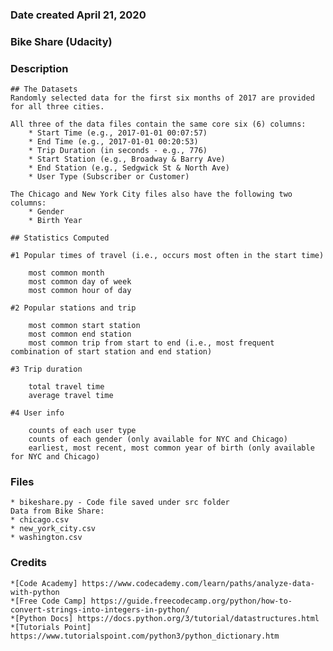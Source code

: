 ### Date created April 21, 2020

### Bike Share (Udacity)

### Description
	## The Datasets
	Randomly selected data for the first six months of 2017 are provided for all three cities. 
	
	All three of the data files contain the same core six (6) columns:
		* Start Time (e.g., 2017-01-01 00:07:57)
		* End Time (e.g., 2017-01-01 00:20:53)
		* Trip Duration (in seconds - e.g., 776)
		* Start Station (e.g., Broadway & Barry Ave)
		* End Station (e.g., Sedgwick St & North Ave)
		* User Type (Subscriber or Customer)
	
	The Chicago and New York City files also have the following two columns:
		* Gender
		* Birth Year
	
	## Statistics Computed

	#1 Popular times of travel (i.e., occurs most often in the start time)

		most common month
		most common day of week
		most common hour of day
		
	#2 Popular stations and trip

		most common start station
		most common end station
		most common trip from start to end (i.e., most frequent combination of start station and end station)
		
	#3 Trip duration

		total travel time
		average travel time
		
	#4 User info

		counts of each user type
		counts of each gender (only available for NYC and Chicago)
		earliest, most recent, most common year of birth (only available for NYC and Chicago)

### Files
	
	* bikeshare.py - Code file saved under src folder
	Data from Bike Share:
	* chicago.csv
	* new_york_city.csv
	* washington.csv

### Credits
	*[Code Academy] https://www.codecademy.com/learn/paths/analyze-data-with-python
	*[Free Code Camp] https://guide.freecodecamp.org/python/how-to-convert-strings-into-integers-in-python/
	*[Python Docs] https://docs.python.org/3/tutorial/datastructures.html
	*[Tutorials Point] https://www.tutorialspoint.com/python3/python_dictionary.htm

